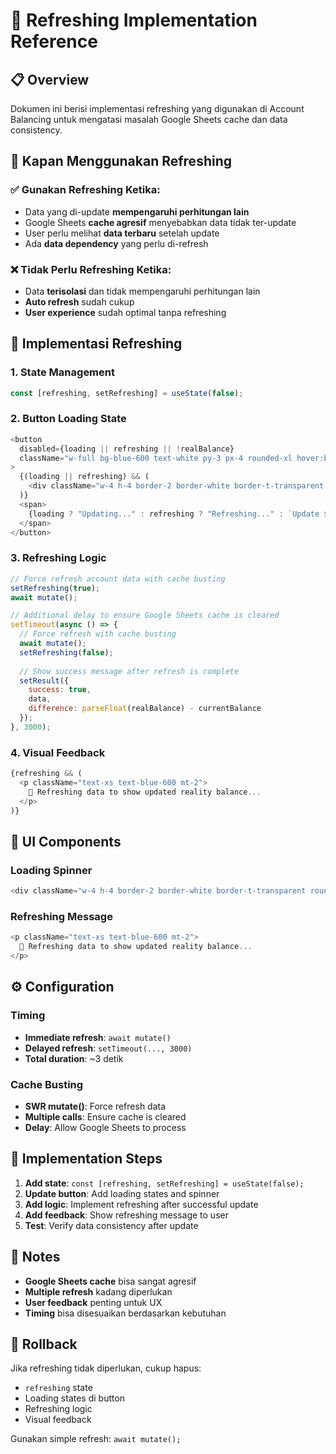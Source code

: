 # 🔄 Refreshing Implementation Reference

## 📋 Overview
Dokumen ini berisi implementasi refreshing yang digunakan di Account Balancing untuk mengatasi masalah Google Sheets cache dan data consistency.

## 🎯 Kapan Menggunakan Refreshing

### ✅ **Gunakan Refreshing Ketika:**
- Data yang di-update **mempengaruhi perhitungan lain**
- Google Sheets **cache agresif** menyebabkan data tidak ter-update
- User perlu melihat **data terbaru** setelah update
- Ada **data dependency** yang perlu di-refresh

### ❌ **Tidak Perlu Refreshing Ketika:**
- Data **terisolasi** dan tidak mempengaruhi perhitungan lain
- **Auto refresh** sudah cukup
- **User experience** sudah optimal tanpa refreshing

## 🔧 Implementasi Refreshing

### **1. State Management**
```javascript
const [refreshing, setRefreshing] = useState(false);
```

### **2. Button Loading State**
```javascript
<button
  disabled={loading || refreshing || !realBalance}
  className="w-full bg-blue-600 text-white py-3 px-4 rounded-xl hover:bg-blue-700 disabled:opacity-50 disabled:cursor-not-allowed font-medium flex items-center justify-center space-x-2"
>
  {(loading || refreshing) && (
    <div className="w-4 h-4 border-2 border-white border-t-transparent rounded-full animate-spin"></div>
  )}
  <span>
    {loading ? "Updating..." : refreshing ? "Refreshing..." : `Update ${accountName}`}
  </span>
</button>
```

### **3. Refreshing Logic**
```javascript
// Force refresh account data with cache busting
setRefreshing(true);
await mutate();

// Additional delay to ensure Google Sheets cache is cleared
setTimeout(async () => {
  // Force refresh with cache busting
  await mutate();
  setRefreshing(false);
  
  // Show success message after refresh is complete
  setResult({ 
    success: true, 
    data,
    difference: parseFloat(realBalance) - currentBalance
  });
}, 3000);
```

### **4. Visual Feedback**
```javascript
{refreshing && (
  <p className="text-xs text-blue-600 mt-2">
    🔄 Refreshing data to show updated reality balance...
  </p>
)}
```

## 🎨 UI Components

### **Loading Spinner**
```javascript
<div className="w-4 h-4 border-2 border-white border-t-transparent rounded-full animate-spin"></div>
```

### **Refreshing Message**
```javascript
<p className="text-xs text-blue-600 mt-2">
  🔄 Refreshing data to show updated reality balance...
</p>
```

## ⚙️ Configuration

### **Timing**
- **Immediate refresh**: `await mutate()`
- **Delayed refresh**: `setTimeout(..., 3000)`
- **Total duration**: ~3 detik

### **Cache Busting**
- **SWR mutate()**: Force refresh data
- **Multiple calls**: Ensure cache is cleared
- **Delay**: Allow Google Sheets to process

## 🚀 Implementation Steps

1. **Add state**: `const [refreshing, setRefreshing] = useState(false);`
2. **Update button**: Add loading states and spinner
3. **Add logic**: Implement refreshing after successful update
4. **Add feedback**: Show refreshing message to user
5. **Test**: Verify data consistency after update

## 📝 Notes

- **Google Sheets cache** bisa sangat agresif
- **Multiple refresh** kadang diperlukan
- **User feedback** penting untuk UX
- **Timing** bisa disesuaikan berdasarkan kebutuhan

## 🔄 Rollback

Jika refreshing tidak diperlukan, cukup hapus:
- `refreshing` state
- Loading states di button
- Refreshing logic
- Visual feedback

Gunakan simple refresh: `await mutate();`

